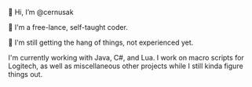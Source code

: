 👋 Hi, I’m @cernusak

👀 I'm a free-lance, self-taught coder.

🌱 I'm still getting the hang of things, not experienced yet.

I'm currently working with Java, C#, and Lua. I work on macro scripts for Logitech, as well as miscellaneous
other projects while I still kinda figure things out. 
